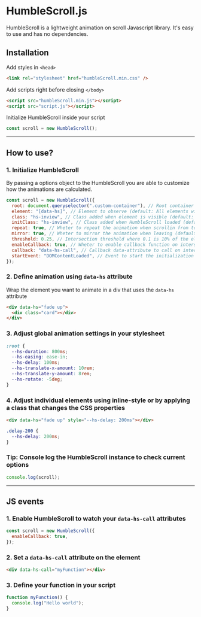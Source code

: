 # HumbleScroll.js

HumbleScroll is a lightweight animation on scroll Javascript library. It's easy to use and has no dependencies.

## Installation

Add styles in `<head>`

```html
<link rel="stylesheet" href="humbleScroll.min.css" />
```

Add scripts right before closing `</body>`

```html
<script src="humbleScroll.min.js"></script>
<script src="script.js"></script>
```

Initialize HumbleScroll inside your script

```javascript
const scroll = new HumbleScroll();
```

---

## How to use?

### 1. Initialize HumbleScroll

By passing a options object to the HumbleScroll you are able to customize how the animations are calculated.

```javascript
const scroll = new HumbleScroll({
  root: document.queryselector(".custom-container"), // Root container to observe (default: Document root)
  element: "[data-hs]", // Element to observe (default: All elements with data-hs attribute)
  class: "hs-inview", // Class added when element is visible (default: hs-inview)
  initClass: "hs-inview", // Class added when HumbleScroll loaded (default: hs-inview)
  repeat: true, // Wheter to repeat the animation when scrollin from top (default: false)
  mirror: true, // Wheter to mirror the animation when leaving (default: false)
  threshold: 0.25, // Intersection threshold where 0.1 is 10% of the element (default: 0.1)
  enableCallback: true, // Wheter to enable callback function on intersect (default: false)
  callback: "data-hs-call", // Callback data-attribute to call on intersect (default: data-hs-call)
  startEvent: "DOMContentLoaded", // Event to start the initialization (default: DOMContentLoaded)
});
```

### 2. Define animation using `data-hs` attribute

Wrap the element you want to animate in a div that uses the `data-hs` attribute

```html
<div data-hs="fade up">
  <div class="card"></div>
</div>
```

### 3. Adjust global animation settings in your stylesheet

```css
:root {
  --hs-duration: 800ms;
  --hs-easing: ease-in;
  --hs-delay: 100ms;
  --hs-translate-x-amount: 10rem;
  --hs-translate-y-amount: 8rem;
  --hs-rotate: -5deg;
}
```

### 4. Adjust individual elements using inline-style or by applying a class that changes the CSS properties

```html
<div data-hs="fade up" style="--hs-delay: 200ms"></div>
```

```css
.delay-200 {
  --hs-delay: 200ms;
}
```

### Tip: Console log the HumbleScroll instance to check current options

```javascript
console.log(scroll);
```

---

## JS events

### 1. Enable HumbleScroll to watch your `data-hs-call` attributes

```javascript
const scroll = new HumbleScroll({
  enableCallback: true,
});
```

### 2. Set a `data-hs-call` attribute on the element

```html
<div data-hs-call="myFunction"></div>
```

### 3. Define your function in your script

```javascript
function myFunction() {
  console.log("Hello world");
}
```
